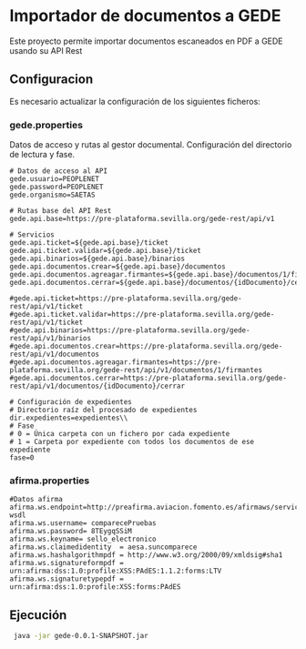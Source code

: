 # Importador de documentos a GEDE

Este proyecto permite importar documentos escaneados en PDF a GEDE usando su API Rest

## Configuracion

Es necesario actualizar la configuración de los siguientes ficheros:

### gede.properties

Datos de acceso y rutas al gestor documental. Configuración del directorio de lectura y fase.

```
# Datos de acceso al API
gede.usuario=PEOPLENET
gede.password=PEOPLENET
gede.organismo=SAETAS

# Rutas base del API Rest
gede.api.base=https://pre-plataforma.sevilla.org/gede-rest/api/v1

# Servicios
gede.api.ticket=${gede.api.base}/ticket
gede.api.ticket.validar=${gede.api.base}/ticket
gede.api.binarios=${gede.api.base}/binarios
gede.api.documentos.crear=${gede.api.base}/documentos
gede.api.documentos.agreagar.firmantes=${gede.api.base}/documentos/1/firmantes
gede.api.documentos.cerrar=${gede.api.base}/documentos/{idDocumento}/cerrar

#gede.api.ticket=https://pre-plataforma.sevilla.org/gede-rest/api/v1/ticket
#gede.api.ticket.validar=https://pre-plataforma.sevilla.org/gede-rest/api/v1/ticket
#gede.api.binarios=https://pre-plataforma.sevilla.org/gede-rest/api/v1/binarios
#gede.api.documentos.crear=https://pre-plataforma.sevilla.org/gede-rest/api/v1/documentos
#gede.api.documentos.agreagar.firmantes=https://pre-plataforma.sevilla.org/gede-rest/api/v1/documentos/1/firmantes
#gede.api.documentos.cerrar=https://pre-plataforma.sevilla.org/gede-rest/api/v1/documentos/{idDocumento}/cerrar

# Configuración de expedientes
# Directorio raíz del procesado de expedientes
dir.expedientes=expedientes\\
# Fase 
# 0 = Única carpeta con un fichero por cada expediente
# 1 = Carpeta por expediente con todos los documentos de ese expediente
fase=0
```
### afirma.properties

```
#Datos afirma
afirma.ws.endpoint=http://preafirma.aviacion.fomento.es/afirmaws/services/DSSAfirmaSign?wsdl
afirma.ws.username= comparecePruebas
afirma.ws.password= 8TEygqSSiM
afirma.ws.keyname= sello_electronico
afirma.ws.claimedidentity  = aesa.suncomparece
afirma.ws.hashalgorithmpdf = http://www.w3.org/2000/09/xmldsig#sha1
afirma.ws.signatureformpdf = urn:afirma:dss:1.0:profile:XSS:PAdES:1.1.2:forms:LTV
afirma.ws.signaturetypepdf = urn:afirma:dss:1.0:profile:XSS:forms:PAdES
```

## Ejecución

```bash
 java -jar gede-0.0.1-SNAPSHOT.jar
```